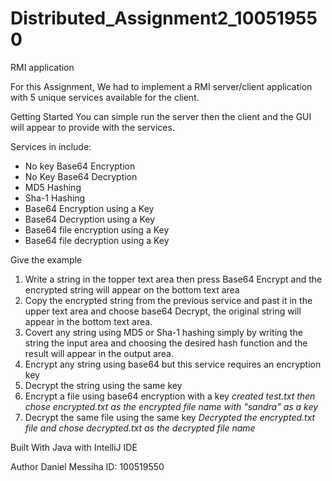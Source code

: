 # Distributed_Assignment2_100519550
RMI application

For this Assignment, We had to implement a RMI server/client application with 5 unique services available for the client. 

Getting Started
You can simple run the server then the client and the GUI will appear to provide with the services.

Services in include:
 - No key Base64 Encryption
 - No Key Base64 Decryption
 - MD5 Hashing
 - Sha-1 Hashing
 - Base64 Encryption using a Key
 - Base64 Decryption using a Key
 - Base64 file encryption using a Key
 - Base64 file decryption using a Key

Give the example
1. Write a string in the topper text area then press Base64 Encrypt and the encrypted string will appear on the bottom text area
2. Copy the encrypted string from the previous service and past it in the upper text area and choose base64 Decrypt, the original string will appear in the bottom text area.
3. Covert any string using MD5 or Sha-1 hashing simply by writing the string the input area and choosing the desired hash function and the result will appear in the output area.
4. Encrypt any string using base64 but this service requires an encryption key
5. Decrypt the string using the same key
6. Encrypt a file using base64 encryption with a key
 *created test.txt then chose encrypted.txt as the encrypted file name with "sandra" as a key*
7. Decrypt the same file using the same key
 *Decrypted the encrypted.txt file and chose decrypted.txt as the decrypted file name*


Built With
Java with IntelliJ IDE

Author
Daniel Messiha
ID: 100519550

